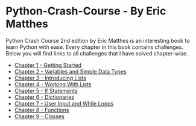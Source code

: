 
# Python-Crash-Course - By Eric Matthes
Python Crash Course 2nd edition by Eric Matthes is an interesting book to learn Python with ease.
Every chapter in this book contains challenges. Below you will find links to all challenges that I have solved chapter-wise.

 - [Chapter 1 - Getting Started](https://github.com/karan-cheema/Python-Crash-Course/blob/main/Chapter%201.md)
 - [Chapter 2 - Variables and Simple Data Types](https://github.com/karan-cheema/Python-Crash-Course/blob/main/Chapter%202.md)
 - [Chapter 3 - Introducing Lists](https://github.com/karan-cheema/Python-Crash-Course/blob/main/Chapter%203.md)
 - [Chapter 4 - Working With Lists](https://github.com/karan-cheema/Python-Crash-Course/blob/main/Chapter%204.md)
 - [Chapter 5 - If Statements](https://github.com/karan-cheema/Python-Crash-Course/blob/main/Chapter%205.md)
 - [Chapter 6 - Dictionaries](https://github.com/karan-cheema/Python-Crash-Course/blob/main/Chapter%206.md)
 - [Chapter 7 - User Input and While Loops](https://github.com/karan-cheema/Python-Crash-Course/blob/main/Chapter%207.md)
 - [Chapter 8 - Functions](https://github.com/karan-cheema/Python-Crash-Course/blob/main/Chapter%208.md)
 - [Chapter 9 - Classes](https://github.com/karan-cheema/Python-Crash-Course/blob/main/Chapter%209.md)
